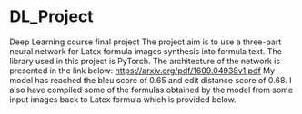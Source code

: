 # DL_Project
Deep Learning course final project
The project aim is to use a three-part neural network for Latex formula images synthesis into formula text. The library used in this project is PyTorch. The architecture of the network is presented in the link below:
https://arxiv.org/pdf/1609.04938v1.pdf
My model has reached the bleu score of 0.65 and edit distance score of 0.68. I also have compiled some of the formulas obtained by the model from some input images back to Latex formula which is provided below.

